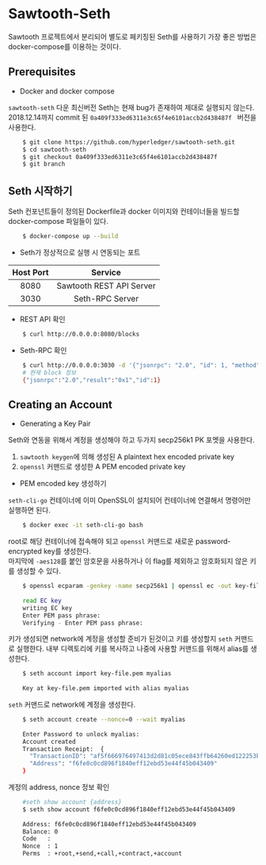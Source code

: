 # Sawtooth-Seth

Sawtooth 프로젝트에서 분리되어 별도로 페키징된 Seth를 사용하기 가장 좋은 방법은 docker-compose를 이용하는 것이다. 

## Prerequisites
* Docker and docker compose

 `sawtooth-seth` 다운
최신버전 Seth는 현재 bug가 존재하여 제대로 실행되지 않는다.   
2018.12.14까지 commit 된  `0a409f333ed6311e3c65f4e6101accb2d438487f ` 버전을 사용한다.

```bash
    $ git clone https://github.com/hyperledger/sawtooth-seth.git
    $ cd sawtooth-seth
    $ git checkout 0a409f333ed6311e3c65f4e6101accb2d438487f
    $ git branch
```

## Seth 시작하기

Seth 컨포넌트들이 정의된 Dockerfile과 docker 이미지와 컨테이너들을 빌드할 docker-compose 파일들이 있다.

```bash
    $ docker-compose up --build
```

* Seth가 정상적으로 실행 시 연동되는 포트

| Host Port | Service |
|:---------:|:-------:|
|8080       | Sawtooth REST API Server     |
|3030       | Seth-RPC Server          |

* REST API 확인

```bash
    $ curl http://0.0.0.0:8080/blocks
```

* Seth-RPC 확인
```bash
    $ curl http://0.0.0.0:3030 -d '{"jsonrpc": "2.0", "id": 1, "method": "eth_blockNumber"}' -H "Content-Type: application/json"
    # 현재 block 정보
    {"jsonrpc":"2.0","result":"0x1","id":1}
```


## Creating an Account

* Generating a Key Pair

Seth와 연동을 위해서 계정을 생성해야 하고 두가지 secp256k1 PK 포멧을 사용한다.

1. ``sawtooth keygen``에 의해 생성된 A plaintext hex encoded private key
2. ``openssl`` 커맨드로 생성한 A PEM encoded private key 

* PEM encoded key 생성하기

``seth-cli-go`` 컨테이너에 이미 OpenSSL이 설치되어 컨테이너에 연결해서 명령어만 실행하면 된다.

```bash
    $ docker exec -it seth-cli-go bash
```

root로 해당 컨테이너에 접속해야 되고 ``openssl`` 커맨드로 새로운  password-encrypted key를 생성한다.  
마지막에 ``-aes128``를 붙인 암호문을 사용하거나 이 flag를 제외하고 암호화되지 않은 키를 생성할 수 있다.  

```bash
    $ openssl ecparam -genkey -name secp256k1 | openssl ec -out key-file.pem -aes128
    
    read EC key
    writing EC key
    Enter PEM pass phrase:
    Verifying - Enter PEM pass phrase:
```

키가 생성되면 network에 계정을 생성할 준비가 된것이고 키를 생성할지 ``seth`` 커맨드로 실행한다.
내부 디렉토리에 키를 복사하고 나중에 사용할 커맨드를 위해서 alias를 생성한다.

```bash
    $ seth account import key-file.pem myalias
    
    Key at key-file.pem imported with alias myalias
```

 ``seth`` 커맨드로 network에 계정을 생성한다.
```bash
    $ seth account create --nonce=0 --wait myalias
    
    Enter Password to unlock myalias:
    Account created
    Transaction Receipt:  {
      "TransactionID": "af5f666976497413d2d81c05ece843ffb64260ed122253b0367ba818ca130e856543862c439be8e3ad1ddec078496e8e6e668c883cd00734de8c7f71b3e05361",
      "Address": "f6fe0c0cd896f1840eff12ebd53e44f45b043409"
    }
```

계정의 address, nonce 정보 확인
```bash
    #seth show account {address}
    $ seth show account f6fe0c0cd896f1840eff12ebd53e44f45b043409
    
    Address: f6fe0c0cd896f1840eff12ebd53e44f45b043409
    Balance: 0
    Code   :
    Nonce  : 1
    Perms  : +root,+send,+call,+contract,+account
```
